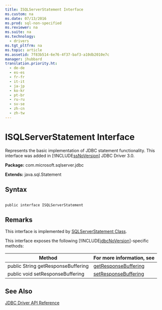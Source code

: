 ```yaml
---
title: ISQLServerStatement Interface
ms.custom: na
ms.date: 07/13/2016
ms.prod: sql-non-specified
ms.reviewer: na
ms.suite: na
ms.technology: 
  - drivers
ms.tgt_pltfrm: na
ms.topic: article
ms.assetid: 7f83b514-6e76-4f37-baf3-a10db2010e7c
manager: jhubbard
translation.priority.ht: 
  - de-de
  - es-es
  - fr-fr
  - it-it
  - ja-jp
  - ko-kr
  - pt-br
  - ru-ru
  - sv-se
  - zh-cn
  - zh-tw
---
```

# ISQLServerStatement Interface
  Represents the basic implementation of JDBC statement functionality. This interface was added in [!INCLUDE[ssNoVersion](../content/includes/ssNoVersion_md.md)] JDBC Driver 3.0.  
  
 **Package:** com.microsoft.sqlserver.jdbc  
  
 **Extends:** java.sql.Statement  
  
## Syntax  
  
```  
  
public interface ISQLServerStatement  
```  
  
## Remarks  
 This interface is implemented by [SQLServerStatement Class](../content/SQLServerStatement-Class.md).  
  
 This interface exposes the following [!INCLUDE[jdbcNoVersion](../content/includes/jdbcNoVersion_md.md)]\-specific methods:  
  
|Method|For more information, see|  
|------------|-------------------------------|  
|public String getResponseBuffering|[getResponseBuffering](../content/getResponseBuffering-Method--SQLServerStatement-.md)|  
|public void setResponseBuffering|[setResponseBuffering](../content/setResponseBuffering-Method--SQLServerStatement-.md)|  
  
## See Also  
 [JDBC Driver API Reference](../content/JDBC-Driver-API-Reference.md)  
  
  